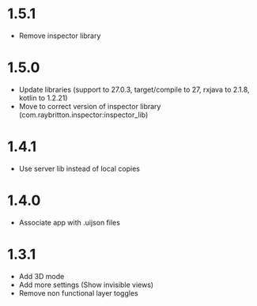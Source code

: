 # 1.5.1

- Remove inspector library

# 1.5.0

- Update libraries (support to 27.0.3, target/compile to 27, rxjava to 2.1.8, kotlin to 1.2.21)
- Move to correct version of inspector library (com.raybritton.inspector:inspector_lib)

# 1.4.1

- Use server lib instead of local copies

# 1.4.0

- Associate app with .uijson files

# 1.3.1

- Add 3D mode
- Add more settings (Show invisible views)
- Remove non functional layer toggles